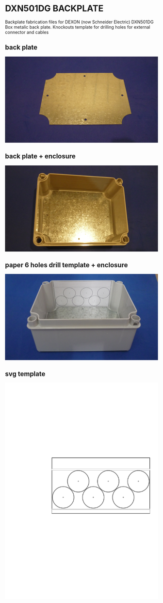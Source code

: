 # DXN501DG BACKPLATE

Backplate fabrication files for DEXON (now Schneider Electric) DXN501DG Box metalic back plate. Knockouts template for drilling holes for external connector and cables

## back plate
![BACKPLATE](/assets/img/P1110893.jpg)

## back plate + enclosure
![ENCLOSUREPLATE](/assets/img/P1110884.jpg)

## paper 6 holes drill template + enclosure
![PAPERTEMPLATE](/assets/img/P1120214.jpg)

## svg template
![PAPERTEMPLATE](/assets/svg/DXN501DG_6_DRILLS_30MM_CLEARANCE_SIDE_B.svg)
